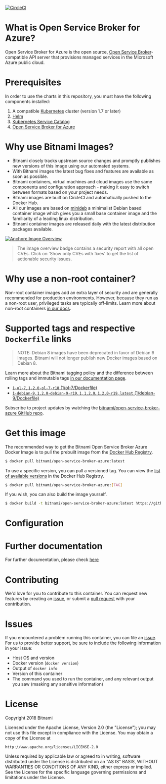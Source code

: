 [![CircleCI](https://circleci.com/gh/bitnami/bitnami-docker-open-service-broker-azure/tree/master.svg?style=shield)](https://circleci.com/gh/bitnami/bitnami-docker-open-service-broker-azure/tree/master)

# What is Open Service Broker for Azure?

Open Service Broker for Azure is the open source, [Open Service Broker](https://www.openservicebrokerapi.org/)-compatible API server that provisions managed services in the Microsoft Azure public cloud.

# Prerequisites

In order to use the charts in this repository, you must have the following components installed:

1. A compatible [Kubernetes](https://github.com/kubernetes/kubernetes) cluster (version 1.7 or later)
1. [Helm](https://github.com/kubernetes/helm)
1. [Kubernetes Service Catalog](https://github.com/kubernetes-incubator/service-catalog)
1. [Open Service Broker for Azure](https://github.com/azure/open-service-broker-azure)

# Why use Bitnami Images?

* Bitnami closely tracks upstream source changes and promptly publishes new versions of this image using our automated systems.
* With Bitnami images the latest bug fixes and features are available as soon as possible.
* Bitnami containers, virtual machines and cloud images use the same components and configuration approach - making it easy to switch between formats based on your project needs.
* Bitnami images are built on CircleCI and automatically pushed to the Docker Hub.
* All our images are based on [minideb](https://github.com/bitnami/minideb) a minimalist Debian based container image which gives you a small base container image and the familiarity of a leading linux distribution.
* Bitnami container images are released daily with the latest distribution packages available.

[![Anchore Image Overview](https://anchore.io/service/badges/image/ebf43e567b557f2cb8ba5a39eda25cf46059063d9a52f86287768f8ea285f81e)](https://anchore.io/image/dockerhub/bitnami%2Fopen-service-broker-azure%3Alatest#security)

> The image overview badge contains a security report with all open CVEs. Click on 'Show only CVEs with fixes' to get the list of actionable security issues.

# Why use a non-root container?

Non-root container images add an extra layer of security and are generally recommended for production environments. However, because they run as a non-root user, privileged tasks are typically off-limits. Learn more about non-root containers [in our docs](https://docs.bitnami.com/containers/how-to/work-with-non-root-containers/).

# Supported tags and respective `Dockerfile` links

> NOTE: Debian 8 images have been deprecated in favor of Debian 9 images. Bitnami will not longer publish new Docker images based on Debian 8.

Learn more about the Bitnami tagging policy and the difference between rolling tags and immutable tags [in our documentation page](https://docs.bitnami.com/containers/how-to/understand-rolling-tags-containers/).


* [`1-ol-7`, `1.2.0-ol-7-r18` (1/ol-7/Dockerfile)](https://github.com/bitnami/bitnami-docker-open-service-broker-azure/blob/1.2.0-ol-7-r18/1/ol-7/Dockerfile)
* [`1-debian-9`, `1.2.0-debian-9-r19`, `1`, `1.2.0`, `1.2.0-r19`, `latest` (1/debian-9/Dockerfile)](https://github.com/bitnami/bitnami-docker-open-service-broker-azure/blob/1.2.0-debian-9-r19/1/debian-9/Dockerfile)

Subscribe to project updates by watching the [bitnami/open-service-broker-azure GitHub repo](https://github.com/bitnami/bitnami-docker-open-service-broker-azure).

# Get this image

The recommended way to get the Bitnami Open Service Broker Azure Docker Image is to pull the prebuilt image from the [Docker Hub Registry](https://hub.docker.com/r/bitnami/open-service-broker-azure).

```bash
$ docker pull bitnami/open-service-broker-azure:latest
```

To use a specific version, you can pull a versioned tag. You can view the [list of available versions](https://hub.docker.com/r/bitnami/open-service-broker-azure/tags/) in the Docker Hub Registry.

```bash
$ docker pull bitnami/open-service-broker-azure:[TAG]
```

If you wish, you can also build the image yourself.

```bash
$ docker build -t bitnami/open-service-broker-azure:latest https://github.com/bitnami/bitnami-docker-open-service-broker-azure.git
```

# Configuration

# Further documentation

For further documentation, please check [here](https://github.com/Azure/open-service-broker-azure/tree/master/docs)

# Contributing

We'd love for you to contribute to this container. You can request new features by creating an [issue](https://github.com/bitnami/bitnami-docker-open-service-broker-azure/issues), or submit a [pull request](https://github.com/bitnami/bitnami-docker-open-service-broker-azure/pulls) with your contribution.

# Issues

If you encountered a problem running this container, you can file an [issue](https://github.com/bitnami/bitnami-docker-open-service-broker-azure/issues). For us to provide better support, be sure to include the following information in your issue:

- Host OS and version
- Docker version (`docker version`)
- Output of `docker info`
- Version of this container
- The command you used to run the container, and any relevant output you saw (masking any sensitive information)

# License

Copyright 2018 Bitnami

Licensed under the Apache License, Version 2.0 (the "License");
you may not use this file except in compliance with the License.
You may obtain a copy of the License at

    http://www.apache.org/licenses/LICENSE-2.0

Unless required by applicable law or agreed to in writing, software
distributed under the License is distributed on an "AS IS" BASIS,
WITHOUT WARRANTIES OR CONDITIONS OF ANY KIND, either express or implied.
See the License for the specific language governing permissions and
limitations under the License.
